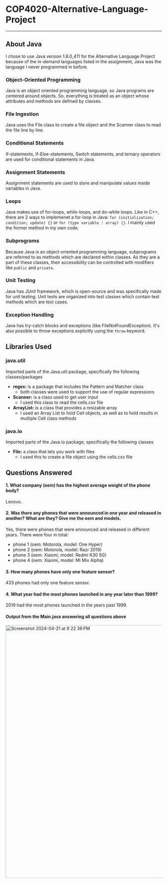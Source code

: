 # COP4020-Alternative-Language-Project

---

## About Java
I chose to use Java version 1.8.0_411 for the Alternative Language Project because of the in-demand languages listed in the assignment, Java was the language I never programmed in before.

### Object-Oriented Programming
Java is an object oriented programming language, so Java programs are centered around objects. So, everything is treated as an object whose attributes and methods are defined by classes.

### File Ingestion
Java uses the File class to create a file object and the Scanner class to read the file line by line.

### Conditional Statements
If-statements, If-Else-statements, Switch statements, and ternary operators are used for conditional statements in Java.

### Assignment Statements
Assignment statements are used to store and manipulate values inside variables in Java.

### Loops
Java makes use of for-loops, while-loops, and do-while loops. Like in C++, there are 2 ways to implemenet a for-loop in Java: ```for (initialization; condition; update) {}``` or ```for (type variable : array) {}```. I mainly used the former method in my own code.

### Subprograms
Because Java is an object-oriented programming language, subprograms are referred to as methods which are declared within classes. As they are a part of these classes, their accessibility can be controlled with modifiers like ```public``` and ```private```.

### Unit Testing
Java has JUnit framework, which is open-source and was specifically made for unit testing. Unit tests are organized into test classes which contain test methods which are test cases.

### Exception Handling
Java has try-catch blocks and exceptions (like FileNotFoundException). It's also possible to throw exceptions explicitly using the ```throw``` keyword.

## Libraries Used

### java.util
Imported parts of the Java.util package, specifically the following classes/packages
- **regex:** is a package that includes the Pattern and Matcher class
  - both classes were used to support the use of regular expressions
- **Scanner:** is a class used to get user input
  - I used this class to read the cells.csv file
- **ArrayList:** is a class that provides a resizable array
  - I used an Array List to hold Cell objects, as well as to hold results in multiple Cell class methods

### java.io
Imported parts of the Java.io package, specifically the following classes
- **File:** a class that lets you work with files
  - I used this to create a file object using the cells.csv file

## Questions Answered
#### 1. What company (oem) has the highest average weight of the phone body?
Lenovo.
#### 2. Was there any phones that were announced in one year and released in another? What are they? Give me the oem and models.
Yes, there were phones that were announced and released in different years. There were four in total: 
   - phone 1 (oem: Motorola, model: One Hyper)
   - phone 2 (oem: Motorola, model: Razr 2019)
   - phone 3 (oem: Xiaomi, model: Redmi K30 5G)
   - phone 4 (oem: Xiaomi, model: Mi Mix Alpha)
#### 3. How many phones have only one feature sensor?
433 phones had only one feature sensor.
#### 4. What year had the most phones launched in any year later than 1999? 
2019 had the most phones launched in the years past 1999.
#### Output from the Main.java answering all questions above
<img width="812" alt="Screenshot 2024-04-21 at 9 22 38 PM" src="https://github.com/Yolanda-YV/COP4020-Alternative-Language-Project/assets/76263266/3ccd70a3-d430-4c88-98dc-24551e24504b">

